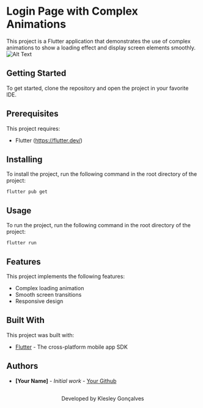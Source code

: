 # Login Page with Complex Animations

This project is a Flutter application that demonstrates the use of complex animations to show a loading effect and display screen elements smoothly. 
![Alt Text](https://github.com/imklesley/login_page_using_complex_animations/blob/main/working_app.gif)

## Getting Started

To get started, clone the repository and open the project in your favorite IDE.

## Prerequisites

This project requires:

* Flutter (https://flutter.dev/) 

## Installing

To install the project, run the following command in the root directory of the project:

```
flutter pub get
```

## Usage

To run the project, run the following command in the root directory of the project:

```
flutter run
```

## Features

This project implements the following features:

* Complex loading animation
* Smooth screen transitions
* Responsive design

## Built With

This project was built with: 

* [Flutter](https://flutter.dev/) - The cross-platform mobile app SDK

## Authors

* **[Your Name]** - *Initial work* - [Your Github](https://github.com/your-username)

##
<p align="center">Developed by Klesley Gonçalves</p>
